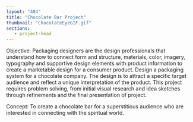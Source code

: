 ```yaml
---
layout: "404"
title: "Chocolate Bar Project"
thumbnail: "ChocolateEyeGIF.gif"
sections:
   - project-head
---
```


Objective: Packaging designers are the design professionals that understand how to connect form and structure, materials, color, imagery, typography and supportive design elements with product information to create a marketable design for a consumer product. Design a packaging system for a chocolate company. The design is to attract a specific target audience and reflect a unique interpretation of the product. This project requires problem solving, from initial visual research and idea sketches through refinements and the final presentation of project.

Concept: To create a chocolate bar for a superstitious audience who are interested in connecting with the spiritual world.
